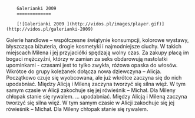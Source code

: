 
        Galerianki 2009 
        =============
        
        [![Galerianki 2009 ](http://vidos.pl/images/player.gif)](http://vidos.pl/galerianki-2009)
        
        
 Galerie handlowe – współczesne świątynie konsumpcji, kolorowe wystawy, błyszcząca biżuteria, drogie kosmetyki i najmodniejsze ciuchy. W takich miejscach Milena i jej przyjaciółki spędzają wolny czas. Za zakupy płacą im bogaci mężczyźni, którzy w zamian za seks obdarowują nastolatki upominkami - czasami jest to tylko zwykła, różowa opaska do włosów. Wkrótce do grupy koleżanek dołącza nowa dziewczyna – Alicja. Początkowo czuje się wyobcowana, ale już wkrótce zaczyna się do nich upodabniać. Między Alicją i Mileną zaczyna tworzyć się silna więź. W tym samym czasie w Alicji zakochuje się jej rówieśnik – Michał. Dla Mileny chłopak stanie się rywalem.   ... upodabniać. Między Alicją i Mileną zaczyna tworzyć się silna więź. W tym samym czasie w Alicji zakochuje się jej rówieśnik – Michał. Dla Mileny chłopak stanie się rywalem.
    